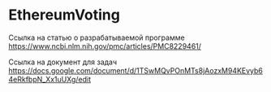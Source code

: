 # EthereumVoting


Ссылка на статью о разрабатываемой программе
https://www.ncbi.nlm.nih.gov/pmc/articles/PMC8229461/

Ссылка на документ для задач
https://docs.google.com/document/d/1TSwMQvPOnMTs8jAozxM94KEvyb64eRkfbpN_Xx1uUXg/edit
